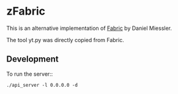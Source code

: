 # zFabric

This is an alternative implementation of [Fabric](https://github.com/danielmiessler/fabric) by Daniel Miessler.

The tool yt.py was directly copied from Fabric.

## Development

To run the server::

    ./api_server -l 0.0.0.0 -d
